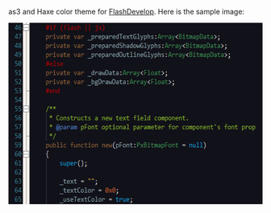as3 and Haxe color theme for [FlashDevelop](http://flashdevelop.org/). 
Here is the sample image:

<img src="https://github.com/Beeblerox/MyFDTheme/blob/master/my_theme.png" width="581" height="361">
